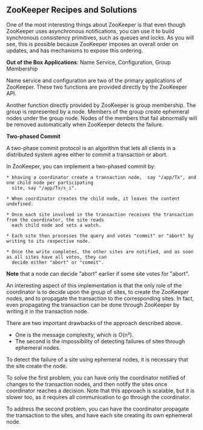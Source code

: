 ## ZooKeeper Recipes and Solutions

One of the most interesting things about ZooKeeper is that even though ZooKeeper uses asynchronous 
notifications, you can use it to build synchronous consistency primitives, such as queues and locks. 
As you will see, this is possible because ZooKeeper imposes an overall order on updates, and has 
mechanisms to expose this ordering.   

**Out of the Box Applications**: Name Service, Configuration, Group Membership

Name service and configuration are two of the primary applications of ZooKeeper. These two functions 
are provided directly by the ZooKeeper API.

Another function directly provided by ZooKeeper is group membership. The group is represented by a 
node. Members of the group create ephemeral nodes under the group node. Nodes of the members that 
fail abnormally will be removed automatically when ZooKeeper detects the failure.   

**Two-phased Commit**

A two-phase commit protocol is an algorithm that lets all clients in a distributed system agree either
to commit a transaction or abort.

In ZooKeeper, you can implement a two-phased commit by:
  ```
  * bhaving a coordinator create a transaction node,  say "/app/Tx", and one child node per participating 
    site, say "/app/Tx/s_i".

  * When coordinator creates the child node, it leaves the content undefined.

  * Once each site involved in the transaction receives the transaction from the coordinator, the site reads
    each child node and sets a watch. 

  * Each site then processes the query and votes "commit" or "abort" by writing to its respective node.

  * Once the write completes, the other sites are notified, and as soon as all sites have all votes, they can
    decide either "abort" or "commit".
  ```
**Note** that a node can decide "abort" earlier if some site votes for "abort".

An interesting aspect of this implementation is that the only role of the coordinator is to decide upon 
the group of sites, to create the ZooKeeper nodes, and to propagate the transaction to the corresponding 
sites. 
In fact, even propagating the transaction can be done through ZooKeeper by writing it in the transaction 
node.

There are two important drawbacks of the approach described above.

  * One is the message complexity, which is O(n²).
  * The second is the impossibility of detecting failures of sites
    through ephemeral nodes.
    
To detect the failure of a site using ephemeral nodes, it is necessary that the site create the node.

To solve the first problem, you can have only the coordinator notified of changes to the transaction
nodes, and then notify the sites once coordinator reaches a decision. Note that this approach is scalable,
but it is slower too, as it requires all communication to go through the coordinator.

To address the second problem, you can have the coordinator propagate the transaction to the sites, and
have each site creating its own ephemeral node.


